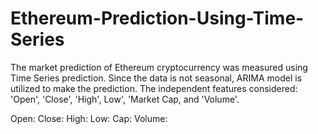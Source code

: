 # Ethereum-Prediction-Using-Time-Series
The market prediction of Ethereum cryptocurrency was measured using Time Series prediction. Since the data is not seasonal, ARIMA model is utilized to make the prediction. 
The independent features considered: 'Open', 'Close', 'High', Low', 'Market Cap, and 'Volume'. 

Open:
Close:
High:
Low:
Cap:
Volume:

